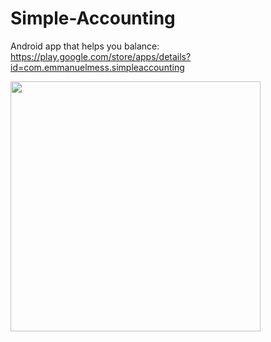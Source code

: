 # Simple-Accounting
Android app that helps you balance: https://play.google.com/store/apps/details?id=com.emmanuelmess.simpleaccounting


<img src="https://github.com/EmmanuelMess/Simple-Accounting/blob/master/device-2016-10-27-001320.png" data-canonical-src="https://github.com/EmmanuelMess/Simple-Accounting/blob/master/device-2016-10-27-001320.png" height="400" />
